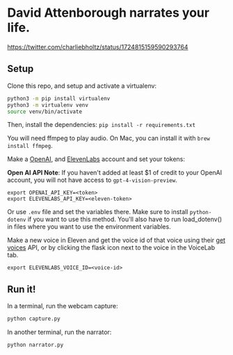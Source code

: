 # David Attenborough narrates your life.

https://twitter.com/charliebholtz/status/1724815159590293764

## Setup

Clone this repo, and setup and activate a virtualenv:

```bash
python3 -m pip install virtualenv
python3 -m virtualenv venv
source venv/bin/activate
```

Then, install the dependencies:
`pip install -r requirements.txt`

You will need ffmpeg to play audio. On Mac, you can install it with `brew install ffmpeg`.

Make a [OpenAI](https://beta.openai.com/), and [ElevenLabs](https://elevenlabs.io) account and set your tokens:

**Open AI API Note**: If you haven't added at least $1 of credit to your OpenAI account, you will not have access to `gpt-4-vision-preview`.

```
export OPENAI_API_KEY=<token>
export ELEVENLABS_API_KEY=<eleven-token>
```

Or use `.env` file and set the variables there.
Make sure to install `python-dotenv` if you want to use this method.
You'll also have to run load_dotenv() in files where you want to use the environment variables.

Make a new voice in Eleven and get the voice id of that voice using their [get voices](https://elevenlabs.io/docs/api-reference/voices) API, or by clicking the flask icon next to the voice in the VoiceLab tab.

```
export ELEVENLABS_VOICE_ID=<voice-id>
```

## Run it!

In a terminal, run the webcam capture:

```bash
python capture.py
```

In another terminal, run the narrator:

```bash
python narrator.py
```
